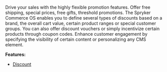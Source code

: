Drive your sales with the highly flexible promotion features. Offer free shipping, special prices, free gifts, threshold promotions. The Spryker Commerce OS enables you to define several types of discounts based on a brand, the overall cart value, certain product ranges or special customer groups. You can also offer discount vouchers or simply incentivize certain products through coupon codes. Enhance customer engagement by specifying the visibility of certain content or personalizing any CMS element.

**Features:**

* [Discount](https://documentation.spryker.com/v4/docs/discount)
